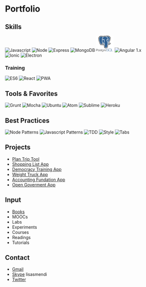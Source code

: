 # Portfolio

## Skills
<img src="http://i.stack.imgur.com/Mmww2.png" height="64" title="Javascript">
<img src="https://nodejs.org/static/images/logos/nodejs-new-pantone-black.png" height="64" title="Node">
<img src="https://i.cloudup.com/zfY6lL7eFa-3000x3000.png" height="53" title="Express">
<img src="https://webassets.mongodb.com/_com_assets/cms/mongodb-logo-rgb-j6w271g1xn.jpg" height="53" title="MongoDB">
<img src="https://raw.githubusercontent.com/docker-library/docs/master/postgres/logo.png" height="53" title="PostgreSQL">
<img src="https://angularjs.org/img/ng-logo.png" height="64" title="Angular 1.x">
<img src="http://ionicframework.com/img/ionic-logo-blog.png" height="64" title="Ionic">
<img src="https://comsysto.files.wordpress.com/2015/09/electorn-logo-2.png?w=300&h=300" height="64" title="Electron">

### Training
<img src="https://frontendmasters.com/assets/es6-logo.png" width="48" title="ES6">
<img src="https://upload.wikimedia.org/wikipedia/commons/thumb/5/57/React.js_logo.svg/50px-React.js_logo.svg.png" width="48" title="React">
<img src="http://i.stack.imgur.com/Mmww2.png" width="48" title="PWA">

## Tools & Favorites
<img src="http://i.stack.imgur.com/Mmww2.png" width="48" title="Grunt">
<img src="http://i.stack.imgur.com/Mmww2.png" width="48" title="Mocha">
<img src="https://lh5.googleusercontent.com/-2YS1ceHWyys/AAAAAAAAAAI/AAAAAAAAAAc/0LCb_tsTvmU/s46-c-k/photo.jpg" width="48" title="Ubuntu">
<img src="http://i.stack.imgur.com/Mmww2.png" width="48" title="Atom">
<img src="http://i.stack.imgur.com/Mmww2.png" width="48" title="Sublime">
<img src="http://i.stack.imgur.com/Mmww2.png" width="48" title="Heroku">

## Best Practices
![Node Patterns](https://img.shields.io/badge/node%20patterns-10%25-green.svg)
![Javascript Patterns](https://img.shields.io/badge/javascript%20patterns-10%25-green.svg)
![TDD](https://img.shields.io/badge/TDD-10%25-green.svg)
![Style](https://img.shields.io/badge/Style-30%25-green.svg)
![Tabs](https://img.shields.io/badge/Tabs-100%25-brightgreen.svg)

## Projects
* [Plan Trip Tool](projects.md#plan-trip-tool)
* [Shopping List App](projects.md#shopping-list-app)
* [Democracy Training App](projects.md#democracy-training-app)
* [Weight Truck App](projects.md#weight-truck-app)
* [Accounting Fundation App](projects.md#accounting-fundation-app)
* [Open Goverment App](projects.md#open-goverment-app)

## Input
* [Books](books.md)
* MOOCs
* Labs
* Experiments
* Courses
* Readings
* Tutorials

## Contact
* [Gmail](mailto:lucas.isasmendi@gmail.com)
* [Skype](skype:<lisasmendi>?call) lisasmendi
* [Twitter](https://twitter.com/Lucas_Isasmendi)
